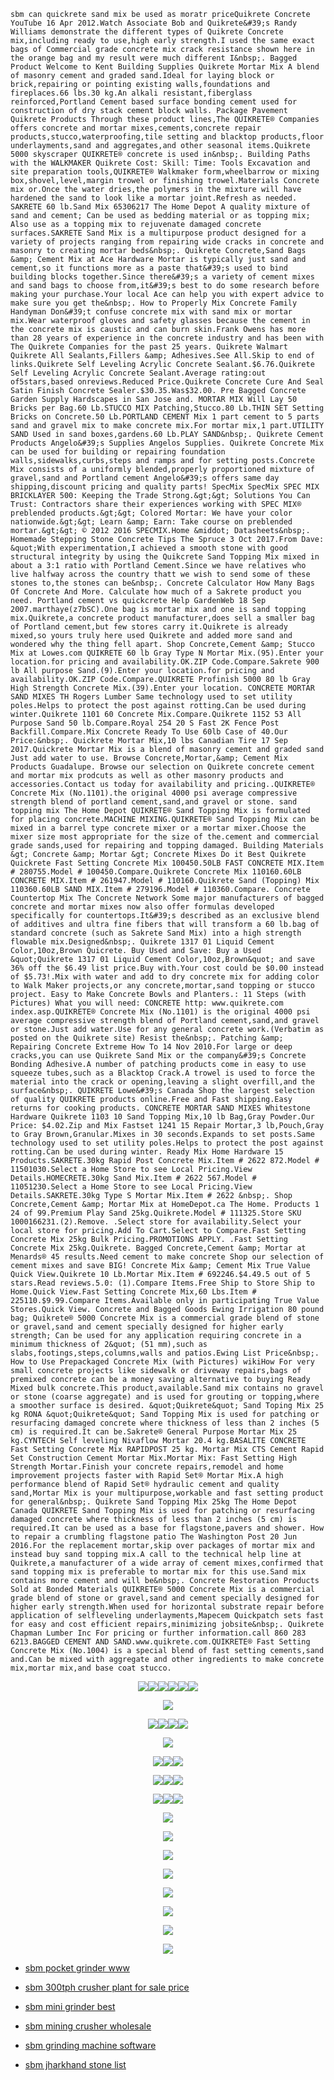 
```
sbm can quickrete sand mix be used as moratr priceQuikrete Concrete YouTube 16 Apr 2012.Watch Associate Bob and Quikrete&#39;s Randy Williams demonstrate the different types of Quikrete Concrete mix,including ready to use,high early strength.I used the same exact bags of Commercial grade concrete mix crack resistance shown here in the orange bag and my result were much different I&nbsp;. Bagged Product Welcome to Kent Building Supplies Quikrete Mortar Mix A blend of masonry cement and graded sand.Ideal for laying block or brick,repairing or pointing existing walls,foundations and fireplaces.66 lbs.30 kg.An alkali resistant,fiberglass reinforced,Portland Cement based surface bonding cement used for construction of dry stack cement block walls. Package Pavement Quikrete Products Through these product lines,The QUIKRETE® Companies offers concrete and mortar mixes,cements,concrete repair products,stucco,waterproofing,tile setting and blacktop products,floor underlayments,sand and aggregates,and other seasonal items.Quikrete 5000 skyscraper QUIKRETE® concrete is used in&nbsp;. Building Paths with the WALKMAKER Quikrete Cost: Skill: Time: Tools Excavation and site preparation tools,QUIKRETE® Walkmaker form,wheelbarrow or mixing box,shovel,level,margin trowel or finishing trowel.Materials Concrete mix or.Once the water dries,the polymers in the mixture will have hardened the sand to look like a mortar joint.Refresh as needed. SAKRETE 60 lb.Sand Mix 65306217 The Home Depot A quality mixture of sand and cement; Can be used as bedding material or as topping mix; Also use as a topping mix to rejuvenate damaged concrete surfaces.SAKRETE Sand Mix is a multipurpose product designed for a variety of projects ranging from repairing wide cracks in concrete and masonry to creating mortar beds&nbsp;. Quikrete Concrete,Sand Bags &amp; Cement Mix at Ace Hardware Mortar is typically just sand and cement,so it functions more as a paste that&#39;s used to bind building blocks together.Since there&#39;s a variety of cement mixes and sand bags to choose from,it&#39;s best to do some research before making your purchase.Your local Ace can help you with expert advice to make sure you get the&nbsp;. How to Properly Mix Concrete Family Handyman Don&#39;t confuse concrete mix with sand mix or mortar mix.Wear waterproof gloves and safety glasses because the cement in the concrete mix is caustic and can burn skin.Frank Owens has more than 28 years of experience in the concrete industry and has been with The Quikrete Companies for the past 25 years. Quikrete Walmart Quikrete All Sealants,Fillers &amp; Adhesives.See All.Skip to end of links.Quikrete Self Leveling Acrylic Concrete Sealant.$6.76.Quikrete Self Leveling Acrylic Concrete Sealant.Average rating:out of5stars,based onreviews.Reduced Price.Quikrete Concrete Cure And Seal Satin Finish Concrete Sealer.$30.35.Was$32.00. Pre Bagged Concrete Garden Supply Hardscapes in San Jose and. MORTAR MIX Will Lay 50 Bricks per Bag.60 Lb.STUCCO MIX Patching,Stucco.80 Lb.THIN SET Setting Bricks on Concrete.50 Lb.PORTLAND CEMENT Mix 1 part cement to 5 parts sand and gravel mix to make concrete mix.For mortar mix,1 part.UTILITY SAND Used in sand boxes,gardens.60 Lb.PLAY SAND&nbsp;. Quikrete Cement Products Angelo&#39;s Supplies Angelos Supplies. Quikrete Concrete Mix can be used for building or repairing foundation walls,sidewalks,curbs,steps and ramps and for setting posts.Concrete Mix consists of a uniformly blended,properly proportioned mixture of gravel,sand and Portland cement Angelo&#39;s offers same day shipping,discount pricing and quality parts! SpecMix SpecMix SPEC MIX BRICKLAYER 500: Keeping the Trade Strong.&gt;&gt; Solutions You Can Trust: Contractors share their experiences working with SPEC MIX® preblended products.&gt;&gt; Colored Mortar: We have your color nationwide.&gt;&gt; Learn &amp; Earn: Take course on preblended mortar.&gt;&gt; © 2012 2016 SPECMIX.Home &middot; Datasheets&nbsp;. Homemade Stepping Stone Concrete Tips The Spruce 3 Oct 2017.From Dave: &quot;With experimentation,I achieved a smooth stone with good structural integrity by using the Quikcrete Sand Topping Mix mixed in about a 3:1 ratio with Portland Cement.Since we have relatives who live halfway across the country thatt we wish to send some of these stones to,the stones can be&nbsp;. Concrete Calculator How Many Bags Of Concrete And More. Calculate how much of a Sakrete product you need. Portland cement vs quickcrete Help GardenWeb 18 Sep 2007.marthaye(z7bSC).One bag is mortar mix and one is sand topping mix.Quikrete,a concrete product manufacturer,does sell a smaller bag of Portland cement,but few stores carry it.Quikrete is already mixed,so yours truly here used Quikrete and added more sand and wondered why the thing fell apart. Shop Concrete,Cement &amp; Stucco Mix at Lowes.com QUIKRETE 60 lb Gray Type N Mortar Mix.(95).Enter your location.for pricing and availability.OK.ZIP Code.Compare.Sakrete 900 lb All purpose Sand.(9).Enter your location.for pricing and availability.OK.ZIP Code.Compare.QUIKRETE Profinish 5000 80 lb Gray High Strength Concrete Mix.(39).Enter your location. CONCRETE MORTAR SAND MIXES TH Rogers Lumber Same technology used to set utility poles.Helps to protect the post against rotting.Can be used during winter.Quikrete 1101 60 Concrete Mix.Compare.Quikrete 1152 53 All Purpose Sand 50 lb.Compare.Royal 254 20 S Fast 2K Fence Post Backfill.Compare.Mix Concrete Ready To Use 60lb Case of 40.Our Price:&nbsp;. Quickrete Mortar Mix,10 lbs Canadian Tire 17 Sep 2017.Quickrete Mortar Mix is a blend of masonry cement and graded sand Just add water to use. Browse Concrete,Mortar,&amp; Cement Mix Products Guadalupe. Browse our selection on Quikrete concrete cement and mortar mix prodcuts as well as other masonry products and accessories.Contact us today for availability and pricing.​.QUIKRETE® Concrete Mix (No.1101).the original 4000 psi average compressive strength blend of portland cement,sand,and gravel or stone. sand topping mix The Home Depot QUIKRETE® Sand Topping Mix is formulated for placing concrete.MACHINE MIXING.QUIKRETE® Sand Topping Mix can be mixed in a barrel type concrete mixer or a mortar mixer.Choose the mixer size most appropriate for the size of the.cement and commercial grade sands,used for repairing and topping damaged. Building Materials &gt; Concrete &amp; Mortar &gt; Concrete Mixes Do it Best Quikrete Quickrete Fast Setting Concrete Mix 100450.50LB FAST CONCRETE MIX.Item # 280755.Model # 100450.Compare.Quikrete Concrete Mix 110160.60LB CONCRETE MIX.Item # 261947.Model # 110160.Quikrete Sand (Topping) Mix 110360.60LB SAND MIX.Item # 279196.Model # 110360.Compare. Concrete Countertop Mix The Concrete Network Some major manufacturers of bagged concrete and mortar mixes now also offer formulas developed specifically for countertops.It&#39;s described as an exclusive blend of additives and ultra fine fibers that will transform a 60 lb.bag of standard concrete (such as Sakrete Sand Mix) into a high strength flowable mix.Designed&nbsp;. Quikrete 1317 01 Liquid Cement Color,10oz,Brown Quicrete. Buy Used and Save: Buy a Used &quot;Quikrete 1317 01 Liquid Cement Color,10oz,Brown&quot; and save 36% off the $6.49 list price.Buy with.Your cost could be $0.00 instead of $5.73!.Mix with water and add to dry concrete mix for adding color to Walk Maker projects,or any concrete,mortar,sand topping or stucco project. Easy to Make Concrete Bowls and Planters.: 11 Steps (with Pictures) What you will need: CONCRETE http: www.quikrete.com index.asp.QUIKRETE® Concrete Mix (No.1101) is the original 4000 psi average compressive strength blend of Portland cement,sand,and gravel or stone.Just add water.Use for any general concrete work.(Verbatim as posted on the Quikrete site) Resist the&nbsp;. Patching &amp; Repairing Concrete Extreme How To 14 Nov 2010.For large or deep cracks,you can use Quikrete Sand Mix or the company&#39;s Concrete Bonding Adhesive.A number of patching products come in easy to use squeeze tubes,such as a Blacktop Crack.A trowel is used to force the material into the crack or opening,leaving a slight overfill,and the surface&nbsp;. QUIKRETE Lowe&#39;s Canada Shop the largest selection of quality QUIKRETE products online.Free and Fast shipping.Easy returns for cooking products. CONCRETE MORTAR SAND MIXES Whitestone Hardware Quikrete 1103 10 Sand Topping Mix,10 lb Bag,Gray Powder.Our Price: $4.02.Zip and Mix Fastset 1241 15 Repair Mortar,3 lb,Pouch,Gray to Gray Brown,Granular.Mixes in 30 seconds.Expands to set posts.Same technology used to set utility poles.Helps to protect the post against rotting.Can be used during winter. Ready Mix Home Hardware 15 Products.SAKRETE.30kg Rapid Post Concrete Mix.Item # 2622 872.Model # 11501030.Select a Home Store to see Local Pricing.View Details.HOMECRETE.30kg Sand Mix.Item # 2622 567.Model # 11051230.Select a Home Store to see Local Pricing.View Details.SAKRETE.30kg Type S Mortar Mix.Item # 2622 &nbsp;. Shop Concrete,Cement &amp; Mortar Mix at HomeDepot.ca The Home. Products 1 24 of 99.Premium Play Sand 25kg.Quikrete.Model # 111325.Store SKU 1000166231.(2).Remove. .Select store for availability.Select your local store for pricing.Add To Cart.Select to Compare.Fast Setting Concrete Mix 25kg Bulk Pricing.PROMOTIONS APPLY. .Fast Setting Concrete Mix 25kg.Quikrete. Bagged Concrete,Cement &amp; Mortar at Menards® 45 results.Need cement to make concrete Shop our selection of cement mixes and save BIG! Concrete Mix &amp; Cement Mix True Value Quick View.Quikrete 10 Lb.Mortar Mix.Item # 692246.$4.49.5 out of 5 stars.Read reviews.5.0: (1).Compare Items.Free Ship to Store Ship to Home.Quick View.Fast Setting Concrete Mix,60 Lbs.Item # 225110.$9.99.Compare Items.Available only in participating True Value Stores.Quick View. Concrete and Bagged Goods Ewing Irrigation 80 pound bag; Quikrete® 5000 Concrete Mix is a commercial grade blend of stone or gravel,sand and cement specially designed for higher early strength; Can be used for any application requiring concrete in a minimum thickness of 2&quot; (51 mm),such as slabs,footings,steps,columns,walls and patios.Ewing List Price&nbsp;. How to Use Prepackaged Concrete Mix (with Pictures) wikiHow For very small concrete projects like sidewalk or driveway repairs,bags of premixed concrete can be a money saving alternative to buying Ready Mixed bulk concrete.This product,available.Sand mix contains no gravel or stone (coarse aggregate) and is used for grouting or topping,where a smoother surface is desired. &quot;Quikrete&quot; Sand Toping Mix 25 kg RONA &quot;Quikrete&quot; Sand Topping Mix is used for patching or resurfacing damaged concrete where thickness of less than 2 inches (5 cm) is required.It can be.Sakrete® General Purpose Mortar Mix 25 kg.CYNTECH Self leveling Nivaflow Mortar 20.4 kg.BASALITE CONCRETE Fast Setting Concrete Mix RAPIDPOST 25 kg. Mortar Mix CTS Cement Rapid Set Construction Cement Mortar Mix.Mortar Mix: Fast Setting High Strength Mortar.Finish your concrete repairs,remodel and home improvement projects faster with Rapid Set® Mortar Mix.A high performance blend of Rapid Set® hydraulic cement and quality sand,Mortar Mix is your multipurpose,workable and fast setting product for general&nbsp;. Quikrete Sand Topping Mix 25kg The Home Depot Canada QUIKRETE Sand Topping Mix is used for patching or resurfacing damaged concrete where thickness of less than 2 inches (5 cm) is required.It can be used as a base for flagstone,pavers and shower. How to repair a crumbling flagstone patio The Washington Post 20 Jun 2016.For the replacement mortar,skip over packages of mortar mix and instead buy sand topping mix.A call to the technical help line at Quikrete,a manufacturer of a wide array of cement mixes,confirmed that sand topping mix is preferable to mortar mix for this use.Sand mix contains more cement and will be&nbsp;. Concrete Restoration Products Sold at Bonded Materials QUIKRETE® 5000 Concrete Mix is a commercial grade blend of stone or gravel,sand and cement specially designed for higher early strength.When used for horizontal substrate repair before application of selfleveling underlayments,Mapecem Quickpatch sets fast for easy and cost efficient repairs,minimizing jobsite&nbsp;. Quikrete Chapman Lumber Inc For pricing or further information.call 860 283 6213.BAGGED CEMENT AND SAND.www.quikrete.com.QUIKRETE® Fast Setting Concrete Mix (No.1004) is a special blend of fast setting cements,sand and.Can be mixed with aggregate and other ingredients to make concrete mix,mortar mix,and base coat stucco. 
```

<div align="center">
  
<a rel="nofollow" href="https://m.shibang-china.com?f=github&k=sbm+can+quickrete+sand+mix+be+used+as+moratr+price"><img src="https://static.shibang-china.com/en/l.png"></a><img src="https://static.shibang-china.com/en/hw.png"><a rel="nofollow" href="https://m.shibang-china.com/product/?f=github&k=sbm+can+quickrete+sand+mix+be+used+as+moratr+price"><img src="https://static.shibang-china.com/en/p.png"></a><a rel="nofollow" href="https://m.shibang-china.com/cases/?f=github&k=sbm+can+quickrete+sand+mix+be+used+as+moratr+price"><img src="https://static.shibang-china.com/en/c.png"></a><a rel="nofollow" href="https://m.shibang-china.com/news/?f=github&k=sbm+can+quickrete+sand+mix+be+used+as+moratr+price"><img src="https://static.shibang-china.com/en/n.png"></a><a rel="nofollow" href="https://m.shibang-china.com?f=github&k=sbm+can+quickrete+sand+mix+be+used+as+moratr+price"><img src="https://static.shibang-china.com/en/m.png"></a>

<a rel="nofollow" href="https://m.shibang-china.com/product/?f=github&k=sbm+can+quickrete+sand+mix+be+used+as+moratr+price"><img src="https://static.shibang-china.com/en/b.jpg"></a>
  
<a rel="nofollow" href="https://m.shibang-china.com/solution-aggregate.html?f=github&k=sbm+can+quickrete+sand+mix+be+used+as+moratr+price"><img src="https://static.shibang-china.com/en/a.jpg"></a><a rel="nofollow" href="https://m.shibang-china.com/solution-mine.html?f=github&k=sbm+can+quickrete+sand+mix+be+used+as+moratr+price"><img src="https://static.shibang-china.com/en/m.jpg"></a><a rel="nofollow" href="https://m.shibang-china.com/solution-mill.html?f=github&k=sbm+can+quickrete+sand+mix+be+used+as+moratr+price"><img src="https://static.shibang-china.com/en/g.jpg"></a><a rel="nofollow" href="https://m.shibang-china.com/solution-epc.html?f=github&k=sbm+can+quickrete+sand+mix+be+used+as+moratr+price"><img src="https://static.shibang-china.com/en/e.jpg"></a>

<a rel="nofollow" href="https://m.shibang-china.com/product/?f=github&k=sbm+can+quickrete+sand+mix+be+used+as+moratr+price"><img src="https://static.shibang-china.com/en/a-p.png"></a>

<a rel="nofollow" href="https://m.shibang-china.com/product/crusher/c6x.html?f=github&k=sbm+can+quickrete+sand+mix+be+used+as+moratr+price"><img src="https://static.shibang-china.com/en/j.jpg"></a><a rel="nofollow" href="https://m.shibang-china.com/product/crusher/ci5x.html?f=github&k=sbm+can+quickrete+sand+mix+be+used+as+moratr+price"><img src="https://static.shibang-china.com/en/i.jpg"></a><a rel="nofollow" href="https://m.shibang-china.com/product/crusher/hst.html?f=github&k=sbm+can+quickrete+sand+mix+be+used+as+moratr+price"><img src="https://static.shibang-china.com/en/c.jpg"></a>

<a rel="nofollow" href="https://m.shibang-china.com/product/mill/mtw.html?f=github&k=sbm+can+quickrete+sand+mix+be+used+as+moratr+price"><img src="https://static.shibang-china.com/en/mtw.jpg"></a><a rel="nofollow" href="https://m.shibang-china.com/product/mill/scm.html?f=github&k=sbm+can+quickrete+sand+mix+be+used+as+moratr+price"><img src="https://static.shibang-china.com/en/scm.jpg"></a><a rel="nofollow" href="https://m.shibang-china.com/product/mill/lm.html?f=github&k=sbm+can+quickrete+sand+mix+be+used+as+moratr+price"><img src="https://static.shibang-china.com/en/lm.jpg"></a>

<a rel="nofollow" href="https://m.shibang-china.com/product/sand/vsi6x.html?f=github&k=sbm+can+quickrete+sand+mix+be+used+as+moratr+price"><img src="https://static.shibang-china.com/en/6x.jpg"></a><a rel="nofollow" href="https://m.shibang-china.com/product/sand/vu.html?f=github&k=sbm+can+quickrete+sand+mix+be+used+as+moratr+price"><img src="https://static.shibang-china.com/en/vu.jpg"></a><a rel="nofollow" href="https://m.shibang-china.com/product/mobile/klun.html?f=github&k=sbm+can+quickrete+sand+mix+be+used+as+moratr+price"><img src="https://static.shibang-china.com/en/k.jpg"></a>

<a rel="nofollow" href="https://m.shibang-china.com/cases/?f=github&k=sbm+can+quickrete+sand+mix+be+used+as+moratr+price"><img src="https://static.shibang-china.com/en/case.png"></a>

<a rel="nofollow" href="https://m.shibang-china.com/cases/aggregate/202.html?f=github&k=sbm+can+quickrete+sand+mix+be+used+as+moratr+price"><img src="https://static.shibang-china.com/en/c-1.jpg"></a>

<a rel="nofollow" href="https://m.shibang-china.com/cases/aggregate/203.html?f=github&k=sbm+can+quickrete+sand+mix+be+used+as+moratr+price"><img src="https://static.shibang-china.com/en/c-2.jpg"></a>

<a rel="nofollow" href="https://m.shibang-china.com/cases/mill/123.html?f=github&k=sbm+can+quickrete+sand+mix+be+used+as+moratr+price"><img src="https://static.shibang-china.com/en/c-3.jpg"></a>

<a rel="nofollow" href="https://m.shibang-china.com/contact_us.html?f=github&k=sbm+can+quickrete+sand+mix+be+used+as+moratr+price"><img src="https://static.shibang-china.com/en/contact.png"></a>

<a rel="nofollow" href="https://swt.shibang-china.com/?f=github&k=sbm+can+quickrete+sand+mix+be+used+as+moratr+price"><img src="https://static.shibang-china.com/en/chat.png"></a>

<a rel="nofollow" href="https://whatsapp.shibangsoft.com/WhatsApp.php?f=github&k=sbm+can+quickrete+sand+mix+be+used+as+moratr+price"><img src="https://static.shibang-china.com/en/whatsapp.png"></a>

<a rel="nofollow" href="https://m.shibang-china.com/?f=github&k=sbm+can+quickrete+sand+mix+be+used+as+moratr+price"><img src="https://static.shibang-china.com/en/website.png"></a>

</div>


* [sbm pocket grinder www](sbm%20pocket%20grinder%20www.md)

* [sbm 300tph crusher plant for sale price](sbm%20300tph%20crusher%20plant%20for%20sale%20price.md)

* [sbm mini grinder best](sbm%20mini%20grinder%20best.md)

* [sbm mining crusher wholesale](sbm%20mining%20crusher%20wholesale.md)

* [sbm grinding machine software](sbm%20grinding%20machine%20software.md)

* [sbm jharkhand stone list](sbm%20jharkhand%20stone%20list.md)